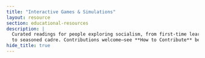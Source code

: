 ```yaml
---
title: "Interactive Games & Simulations"           
layout: resource
section: educational-resources
description: |
  Curated readings for people exploring socialism, from first-time learners
  to seasoned cadre. Contributions welcome—see **How to Contribute** below.
hide_title: true
---
```

